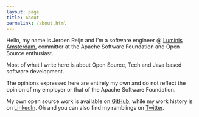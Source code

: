 ```yaml
---
layout: page
title: About
permalink: /about.html
---
```

Hello, my name is Jeroen Reijn and I’m a software engineer @ [Luminis Amsterdam](https://amsterdam.luminis.eu/), committer at the Apache Software Foundation and Open Source enthusiast.

Most of what I write here is about Open Source, Tech and Java based software development.

The opinions expressed here are entirely my own and do not reflect the opinion of my employer or that of the Apache Software Foundation.

My own open source work is available on [GitHub](https://github.com/jreijn), while my work history is on [LinkedIn](https://www.linkedin.com/in/jeroenreijn).
Oh and you can also find my ramblings on [Twitter](https://twitter.com/jreijn).
